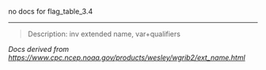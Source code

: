 no docs for flag_table_3.4

----

>Description: inv          extended name, var+qualifiers

_Docs derived from <https://www.cpc.ncep.noaa.gov/products/wesley/wgrib2/ext_name.html>_